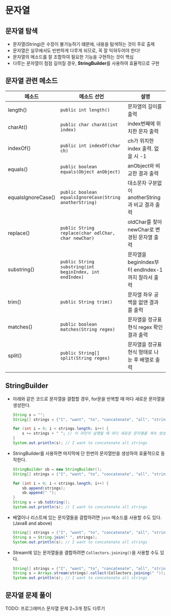 # 문자열

## 문자열 탐색

- 문자열(String)은 수정이 불가능하기 떄문에, 내용을 탐색하는 것이 주로 출제
- 문자열은 실무에서도 빈번하게 다루게 되므로, 꼭 잘 익혀두어야 한다!
- 문자열의 메소드를 잘 조합하여 필요한 기능을 구현하는 것이 핵심
- 다루는 문자열이 점점 길어질 경우, **StringBuilder**를 사용하여 효율적으로 구현

## 문자열 관련 메소드

| 메소드 | 메소드 선언 | 설명 |
|-------|-----------|------|
|length()| `public int length()`| 문자열의 길이를 출력 |
|charAt()| `public char charAt(int index)`| index번째에 위치한 문자 출력 |
|indexOf()| `public int indexOf(char ch)` | ch가 위치한 index 출력. 없을 시 -1 |
|equals()| `public boolean equals(Object anObject)` | anObject와 비교한 결과 출력 |
|equalsIgnoreCase()| `public boolean equalsIgnoreCase(String anotherString)` | 대소문자 구분없이 anotherString과 비교 결과 출력 |
|replace()| `public String replace(char odlChar, char newChar)` | oldChar를 찾아 newChar로 변경된 문자열 출력 |
|substring()| `public String substring(int beginIndex, int endIndex)` | 문자열을 beginIndex부터 endIndex-1까지 잘라서 출력 |
|trim()| `public String trim()` | 문자열 좌우 공백을 없앤 결과를 출력 |
|matches()| `public boolean matches(String regex)` | 문자열을 정규표현식 regex 확인 결과 출력 |
|split()| `public String[] split(String regex)` | 문자열을 정규표현식 형태로 나눈 후 배열로 출력 |

## StringBuilder

- 아래와 같은 코드로 문자열을 결합할 경우, for문을 반복할 때 마다 새로운 문자열을 생성한다.

    ``` java title="Don't do like this"
    String s = "";
    String[] strings = {"I", "want", "to", "concatenate", "all", "strings"};

    for (int i = 0; i < strings.length; i++) {
        s += strings + " "; // 이 라인이 실행될 때 마다 새로운 문자열을 계속 생성
    }
    System.out.println(s); // I want to concatenate all strings
    ```

- StringBuilder를 사용하면 마지막에 단 한번의 문자열만을 생성하여 효율적으로 동작한다.

    ``` java
    StringBuilder sb = new StringBuilder();
    String[] strings = {"I", "want", "to", "concatenate", "all", "strings"};

    for (int i = 0; i < strings.length; i++) {
        sb.append(strings);
        sb.append(" ");
    }
    String s = sb.toString();
    System.out.println(s); // I want to concatenate all strings
    ```

- 배열이나 리스트에 있는 문자열들을 결합하려면 `join` 메소드를 사용할 수도 있다. (Java8 and above)

    ``` java
    String[] strings = {"I", "want", "to", "concatenate", "all", "strings"};
    String s = String.join(" ", strings);
    System.out.println(s); // I want to concatenate all strings
    ```

- Stream에 있는 문자열들을 결합하려면 `Collectors.joining()`을 사용할 수도 있다.

    ``` java
    String[] strings = {"I", "want", "to", "concatenate", "all", "strings"};
    String s = Arrays.stream(strings).collect(Collectors.joining(" "));
    System.out.println(s); // I want to concatenate all strings
    ```


## 문자열 문제 풀이

TODO: 프로그래머스 문자열 문제 2~3개 정도 다루기